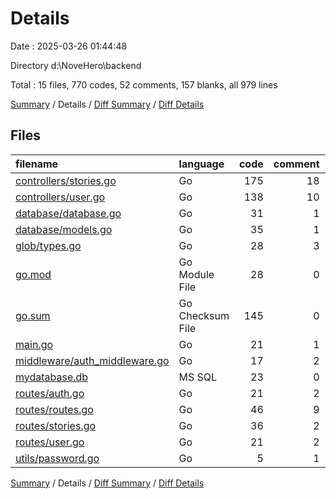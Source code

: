 # Details

Date : 2025-03-26 01:44:48

Directory d:\\NoveHero\\backend

Total : 15 files,  770 codes, 52 comments, 157 blanks, all 979 lines

[Summary](results.md) / Details / [Diff Summary](diff.md) / [Diff Details](diff-details.md)

## Files
| filename | language | code | comment | blank | total |
| :--- | :--- | ---: | ---: | ---: | ---: |
| [controllers/stories.go](/controllers/stories.go) | Go | 175 | 18 | 41 | 234 |
| [controllers/user.go](/controllers/user.go) | Go | 138 | 10 | 42 | 190 |
| [database/database.go](/database/database.go) | Go | 31 | 1 | 6 | 38 |
| [database/models.go](/database/models.go) | Go | 35 | 1 | 5 | 41 |
| [glob/types.go](/glob/types.go) | Go | 28 | 3 | 9 | 40 |
| [go.mod](/go.mod) | Go Module File | 28 | 0 | 3 | 31 |
| [go.sum](/go.sum) | Go Checksum File | 145 | 0 | 1 | 146 |
| [main.go](/main.go) | Go | 21 | 1 | 7 | 29 |
| [middleware/auth\_middleware.go](/middleware/auth_middleware.go) | Go | 17 | 2 | 5 | 24 |
| [mydatabase.db](/mydatabase.db) | MS SQL | 23 | 0 | 1 | 24 |
| [routes/auth.go](/routes/auth.go) | Go | 21 | 2 | 7 | 30 |
| [routes/routes.go](/routes/routes.go) | Go | 46 | 9 | 13 | 68 |
| [routes/stories.go](/routes/stories.go) | Go | 36 | 2 | 9 | 47 |
| [routes/user.go](/routes/user.go) | Go | 21 | 2 | 5 | 28 |
| [utils/password.go](/utils/password.go) | Go | 5 | 1 | 3 | 9 |

[Summary](results.md) / Details / [Diff Summary](diff.md) / [Diff Details](diff-details.md)
